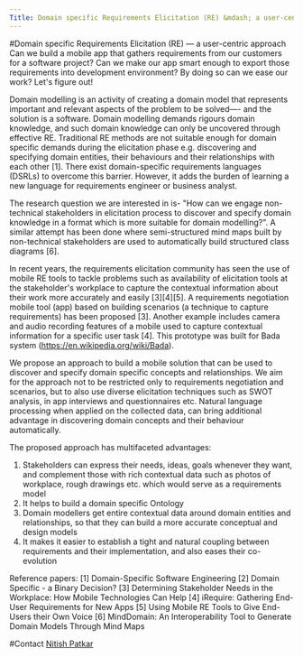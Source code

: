 ```yaml
---
Title: Domain specific Requirements Elicitation (RE) &mdash; a user-centric approach
---
```

#Domain specific Requirements Elicitation (RE) &mdash; a user-centric approach
Can we build a mobile app that gathers requirements from our customers for a software project? Can we make our app smart enough to export those requirements into development environment? By doing so can we ease our work? Let's figure out! 

Domain modelling is an activity of creating a domain model that represents important and relevant aspects of the problem to be solved&mdash;- and the solution is a software. Domain modelling demands rigours domain knowledge, and such domain knowledge can only be uncovered through effective RE. Traditional RE methods are not suitable enough for domain specific demands during the elicitation phase e.g. discovering and specifying domain entities, their behaviours and their relationships with each other [1]. There exist domain-specific requirements languages (DSRLs) to overcome this barrier. However, it adds the burden of learning a new language for requirements engineer or business analyst.

The research question we are interested in is- "How can we engage non-technical stakeholders in elicitation process to discover and specify domain knowledge in a format which is more suitable for domain modelling?". A similar attempt has been done where semi-structured mind maps built by non-technical stakeholders are used to automatically build structured class diagrams [6].


In recent years, the requirements elicitation community has seen the use of mobile RE tools to tackle problems such as availability of elicitation tools at the stakeholder's workplace to capture the contextual information about their work more accurately and easily [3][4][5].  A requirements negotiation mobile tool (app) based on building scenarios (a technique to capture requirements) has been proposed [3]. Another example includes camera and audio recording features of a mobile used to capture contextual information for a specific user task [4]. This prototype was built for Bada system (https://en.wikipedia.org/wiki/Bada).


We propose an approach to build a mobile solution that can be used to discover and specify domain specific concepts and relationships. We aim for the approach not to be restricted only to requirements negotiation and scenarios, but to also use diverse elicitation techniques such as SWOT analysis, in app interviews and questionnaires etc. Natural language processing when applied on the collected data, can bring additional advantage in discovering domain concepts and their behaviour automatically.


The proposed approach has multifaceted advantages:
1. Stakeholders can express their needs, ideas, goals whenever they want, and complement those with rich contextual data such as photos of workplace, rough drawings etc. which would serve as a requirements model
2. It helps to build a domain specific Ontology
3. Domain modellers get entire contextual data around domain entities and relationships, so that they can build a more accurate conceptual and design models
4. It makes it easier to establish a tight and natural coupling between requirements and their implementation, and also eases their co-evolution

Reference papers:
[1] Domain-Specific Software Engineering
[2] Domain Specific - a Binary Decision?
[3] Determining Stakeholder Needs in the Workplace: How Mobile Technologies Can Help
[4] iRequire: Gathering End-User Requirements for New Apps
[5] Using Mobile RE Tools to Give End-Users their Own Voice
[6] MindDomain: An Interoperability Tool to Generate Domain Models Through Mind Maps

#Contact
[Nitish Patkar](%base_url%/staff/NitishPatkar)
